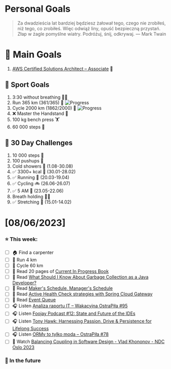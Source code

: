 
Personal Goals
==============
> Za dwadzieścia lat bardziej będziesz żałował tego, czego nie zrobiłeś, niż tego, co zrobiłeś. Więc odwiąż liny, opuść bezpieczną przystań. Złap w żagle pomyślne wiatry. Podróżuj, śnij, odkrywaj.
> — Mark Twain

# 🥇 Main Goals 
1. [AWS Certified Solutions Architect – Associate](https://aws.amazon.com/certification/certified-solutions-architect-associate/) 📜

## 🥈 Sport Goals 
1. 3:30 without breathing 😮‍💨
2. Run 365 km (361/365) 🏃 ![Progress](https://progress-bar.dev/99/)
3. Cycle 2000 km (1862/2000) 🚴 ![Progress](https://progress-bar.dev/93/)
4. ❌ Master the Handstand 🤸
5. 100 kg bench press  🏋️
6. 60 000 steps 🚶

## 🥉 30 Day Challenges 
1. 10 000 steps 🦶 
2. 100 pushups 🙇
3. Cold showers 🚿 (1.08-30.08)
4. ✅ 3300+ kcal 🍌 (30.01-28.02)
5. ✅ Running 🏃 (20.03-19.04)
6. ✅ Cycling 🚲 (26.06-26.07)
7. ✅ 5 AM 🌅 (23.05-22.06)
8. Breath holding 😮‍💨
9. ✅ Stretching 🧘 (15.01-14.02)

# [08/06/2023]
### ⭐ This week:
- [ ] 🏠 Find a carpenter
- [ ] 🏃 Run 4 km
- [ ] 🚴 Cycle 60 km
- [ ] 📗 Read 20 pages of [Current In Progress Book](https://github.com/BartoszDabek/bdabek.pl/blob/master/miscellaneous/books.md)
- [ ] 📗 Read [What Should I Know About Garbage Collection as a Java Developer?](https://www.azul.com/blog/what-should-i-know-about-garbage-collection-as-a-java-developer/)
- [ ] 📗 Read [Maker's Schedule, Manager's Schedule](http://www.paulgraham.com/makersschedule.html)
- [ ] 📗 Read [Active Health Check strategies with Spring Cloud Gateway](https://spring.io/blog/2023/07/05/active-health-check-strategies-with-spring-cloud-gateway)
- [ ] 📗 Read [Event Queue](https://java-design-patterns.com/patterns/event-queue/)
- [ ] 🎧 Listen [Analiza raportu IT – Wakacyjna OstraPiła #95](https://ostrapila.pl/analiza-raportu-it-wakacyjna-ostrapila-95)
- [ ] 🎧 Listen [Foojay Podcast #12: State and Future of the IDEs](https://foojay.io/today/foojay-podcast-12/)
- [ ] 🎧 Listen [Tony Hawk: Harnessing Passion, Drive & Persistence for Lifelong Success](https://hubermanlab.com/tony-hawk-harnessing-passion-drive-and-persistence-for-lifelong-success/)
- [ ] 🎧 Listen [ORMy to tylko moda – OstraPiła #78](https://ostrapila.pl/ormy-to-tylko-moda)
- [ ] 🎥 Watch [Balancing Coupling in Software Design - Vlad Khononov - NDC Oslo 2023](https://youtu.be/eQOM-UrNTS4)

### 🏅 In the future 
